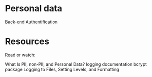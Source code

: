 # Personal data
Back-end
Authentification

# Resources
Read or watch:

What Is PII, non-PII, and Personal Data?
logging documentation
bcrypt package
Logging to Files, Setting Levels, and Formatting

